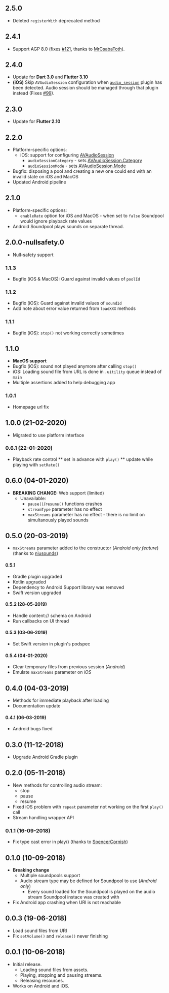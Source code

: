 ## 2.5.0

- Deleted `registerWith` deprecated method

## 2.4.1

- Support AGP 8.0 (fixes [#121](https://github.com/ukasz123/soundpool/issues/121), thanks to [MrCsabaToth](https://github.com/MrCsabaToth)).

## 2.4.0

- Update for **Dart 3.0** and **Flutter 3.10**
- **(iOS)** Skip `AVAudioSession` configuration when [`audio_session`](https://pub.dev/packages/audio_session) plugin has been detected. Audio session should be managed through that plugin instead (Fixes [#99](https://github.com/ukasz123/soundpool/pull/99)).

## 2.3.0

- Update for **Flutter 2.10**

## 2.2.0

- Platform-specific options:
  - iOS: support for configuring [AVAudioSession](https://developer.apple.com/library/archive/documentation/Audio/Conceptual/AudioSessionProgrammingGuide/AudioSessionCategoriesandModes/AudioSessionCategoriesandModes.html#//apple_ref/doc/uid/TP40007875-CH10)
    - `audioSessionCategory` - sets [AVAudioSession.Category](https://developer.apple.com/documentation/avfaudio/avaudiosession/category)
    - `audioSessionMode` - sets [AVAudioSession.Mode](https://developer.apple.com/documentation/avfaudio/avaudiosession/mode)
- Bugfix: disposing a pool and creating a new one could end with an invalid state on iOS and MacOS
- Updated Android pipeline

## 2.1.0

- Platform-specific options:
  - `enableRate` option for iOS and MacOS - when set to `false` Soundpool would ignore playback rate values
- Android Soundpool plays sounds on separate thread.

## 2.0.0-nullsafety.0

- Null-safety support

### 1.1.3

- Bugfix (iOS & MacOS): Guard against invalid values of `poolId`

### 1.1.2

- Bugfix (iOS): Guard against invalid values of `soundId`
- Add note about error value returned from `loadXXX` methods

### 1.1.1

- Bugfix (iOS): `stop()` not working correctly sometimes

## 1.1.0

- **MacOS support**
- Bugfix (iOS): sound not played anymore after calling `stop()`
- iOS: Loading sound file from URL is done in `.uitility` queue instead of `main`
- Multiple assertions added to help debugging app

### 1.0.1

- Homepage url fix

## 1.0.0 (21-02-2020)

- Migrated to use platform interface

### 0.6.1 (22-01-2020)

- Playback rate control
  ** set in advance with `play()`
  ** update while playing with `setRate()`

## 0.6.0 (04-01-2020)

- **BREAKING CHANGE:** Web support (limited)
  - Unavailable:
    - `pause()`/`resume()` functions crashes
    - `streamType` parameter has no effect
    - `maxStreams` parameter has no effect - there is no limit on simultanously played sounds

## 0.5.0 (20-03-2019)

- `maxStreams` parameter added to the constructor (_Android only feature_)
  (thanks to [niusounds](https://github.com/niusounds))

#### 0.5.1

- Gradle plugin upgraded
- Kotlin upgraded
- Dependency to Android Support library was removed
- Swift version upgraded

#### 0.5.2 (28-05-2019)

- Handle content:// schema on Android
- Run callbacks on UI thread

#### 0.5.3 (03-06-2019)

- Set Swift version in plugin's podspec

#### 0.5.4 (04-01-2020)

- Clear temporary files from previous session (_Android_)
- Emulate `maxStreams` parameter on _iOS_

## 0.4.0 (04-03-2019)

- Methods for immediate playback after loading
- Documentation update

#### 0.4.1 (06-03-2019)

- Android bugs fixed

## 0.3.0 (11-12-2018)

- Upgrade Android Gradle plugin

## 0.2.0 (05-11-2018)

- New methods for controlling audio stream:
  - stop
  - pause
  - resume
- Fixed iOS problem with `repeat` parameter not working on the first `play()` call
- Stream handling wrapper API

### 0.1.1 (16-09-2018)

- Fix type cast error in play() (thanks to [SpencerCornish](https://github.com/SpencerCornish))

## 0.1.0 (10-09-2018)

- **Breaking change**
  - Multiple soundpools support
  - Audio stream type may be defined for Soundpool to use (_Android only_)
    - Every sound loaded for the Soundpool is played on the audio stream Soundpool instace was created with
- Fix Android app crashing when URI is not reachable

## 0.0.3 (19-06-2018)

- Load sound files from URI
- Fix `setVolume()` and `release()` never finishing

## 0.0.1 (10-06-2018)

- Initial release.
  - Loading sound files from assets.
  - Playing, stopping and pausing streams.
  - Releasing resources.
- Works on Android and iOS.
